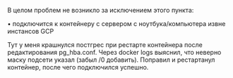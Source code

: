 В целом проблем не возникло за исключением этого пункта:

• подключится к контейнеру с сервером с ноутбука/компьютера извне инстансов GCP

Тут у меня крашнулся постгрес при рестарте контейнера после редактирования pg_hba.conf. Через docker logs выяснил, что неверно маску подсети указал (забыл /0 добавить). Поправил и рестартанул контейнер, после чего подключился успешно.
